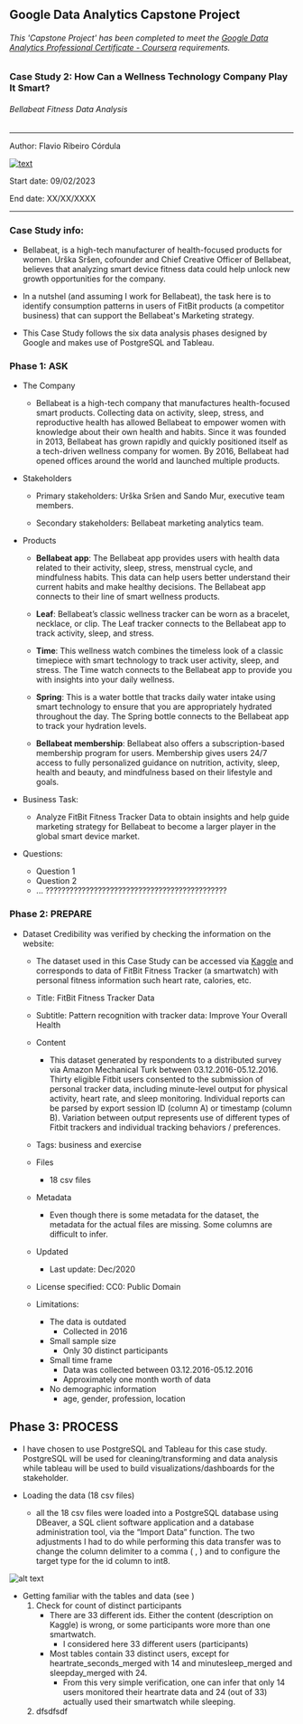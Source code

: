 ## Google Data Analytics Capstone Project

###### This 'Capstone Project' has been completed to meet the [Google Data Analytics Professional Certificate - Coursera](https://www.coursera.org/professional-certificates/google-data-analytics) requirements.

### Case Study 2: How Can a Wellness Technology Company Play It Smart?
###### Bellabeat Fitness Data Analysis

---
Author: Flavio Ribeiro Córdula  

[![text](https://img.shields.io/badge/LinkedIn-0077B5?style=for-the-badge&logo=linkedin&logoColor=white)](https://linkedin.com/in/flavio-ribeiro-córdula-632a19234)

Start date: 09/02/2023

End date: XX/XX/XXXX

---

### Case Study info:

- Bellabeat, is a high-tech manufacturer of health-focused products for women. Urška Sršen, cofounder and Chief Creative Officer of Bellabeat, believes that analyzing smart device fitness data could help unlock new growth opportunities for the company.

- In a nutshel (and assuming I work for Bellabeat), the task here is to identify consumption patterns in users of FitBit products (a competitor business) that can support the Bellabeat's Marketing strategy. 

- This Case Study follows the six data analysis phases designed by Google and makes use of PostgreSQL and Tableau.

### Phase 1: ASK

- The Company

	- Bellabeat is a high-tech company that manufactures health-focused smart products. Collecting data on activity, sleep, stress, and reproductive health has allowed Bellabeat to empower women with knowledge about their own health and habits. Since it was founded in 2013, Bellabeat has grown rapidly and quickly positioned itself as a tech-driven wellness company for women. By 2016, Bellabeat had opened offices around the world and launched multiple products.

- Stakeholders
	
	- Primary stakeholders: Urška Sršen and Sando Mur, executive team members.

	- Secondary stakeholders: Bellabeat marketing analytics team.

- Products
	
	- **Bellabeat app**: The Bellabeat app provides users with health data related to their activity, sleep, stress, menstrual cycle, and mindfulness habits. This data can help users better understand their current habits and make healthy decisions. The Bellabeat app connects to their line of smart wellness products.
	
	- **Leaf**: Bellabeat’s classic wellness tracker can be worn as a bracelet, necklace, or clip. The Leaf tracker connects to the Bellabeat app to track activity, sleep, and stress.
	
	- **Time**: This wellness watch combines the timeless look of a classic timepiece with smart technology to track user activity, sleep, and stress. The Time watch connects to the Bellabeat app to provide you with insights into your daily wellness.

	- **Spring**: This is a water bottle that tracks daily water intake using smart technology to ensure that you are appropriately hydrated throughout the day. The Spring bottle connects to the Bellabeat app to track your hydration levels.
	
	- **Bellabeat membership**: Bellabeat also offers a subscription-based membership program for users.
Membership gives users 24/7 access to fully personalized guidance on nutrition, activity, sleep, health and beauty, and mindfulness based on their lifestyle and goals. 

- Business Task:

	- Analyze FitBit Fitness Tracker Data to obtain insights and help guide marketing strategy for Bellabeat to become a larger player in the global smart device market.

- Questions:
	- Question 1
	- Question 2
	- ... ?????????????????????????????????????????????
 
### Phase 2: PREPARE

- Dataset Credibility was verified by checking the information on the website:

	- The dataset used in this Case Study can be accessed via [Kaggle](https://www.kaggle.com/datasets/arashnic/fitbit) and corresponds to data of FitBit Fitness Tracker (a smartwatch) with personal fitness information such heart rate, calories, etc.

	- Title: FitBit Fitness Tracker Data
	- Subtitle: Pattern recognition with tracker data: Improve Your Overall Health

	- Content
		- This dataset generated by respondents to a distributed survey via Amazon Mechanical Turk between 03.12.2016-05.12.2016. Thirty eligible Fitbit users consented to the submission of personal tracker data, including minute-level output for physical activity, heart rate, and sleep monitoring. Individual reports can be parsed by export session ID (column A) or timestamp (column B). Variation between output represents use of different types of Fitbit trackers and individual tracking behaviors / preferences.

	- Tags: business and exercise 

	- Files
		- 18 csv files 

	- Metadata
		- Even though there is some metadata for the dataset, the metadata for the actual files are missing. Some columns are difficult to infer.

	- Updated
		- Last update: Dec/2020

	- License specified: CC0: Public Domain

	- Limitations:
		- The data is outdated
			- Collected in 2016
		- Small sample size
			- Only 30 distinct participants
		- Small time frame
			- Data was collected between 03.12.2016-05.12.2016
			- Approximately one month worth of data
		- No demographic information
			- age, gender, profession, location
		
## Phase 3: PROCESS

- I have chosen to use PostgreSQL and Tableau for this case study. PostgreSQL will be used for cleaning/transforming and data analysis while tableau will be used to build visualizations/dashboards for the stakeholder.

- Loading the data (18 csv files)
	- all the 18 csv files were loaded into a PostgreSQL database using DBeaver, a SQL client software application and a database administration tool, via the “Import Data” function. The two adjustments I had to do while performing this data transfer was to change the column delimiter to a comma ( , ) and to configure the target type for the id column to int8.
	
![alt text](https://github.com/flaviocordula/Google_Data_Analytics_Capstone_Project-Case_Study_2-Bellabeat/blob/main/imagens/loaded_data_dbeaver.png?raw=true)

- Getting familiar with the tables and data (see )
	1. Check for count of distinct participants 
		- There are 33 different ids. Either the content (description on Kaggle) is wrong, or some participants wore more than one smartwatch.		
			- I considered here 33 different users (participants) 
		- Most tables contain 33 distinct users, except for heartrate_seconds_merged with 14 and minutesleep_merged and sleepday_merged with 24. 
			- From this very simple verification, one can infer that only 14 users monitored their heartrate data and 24 (out of 33) actually used their smartwatch while sleeping.
	2. dfsdfsdf


